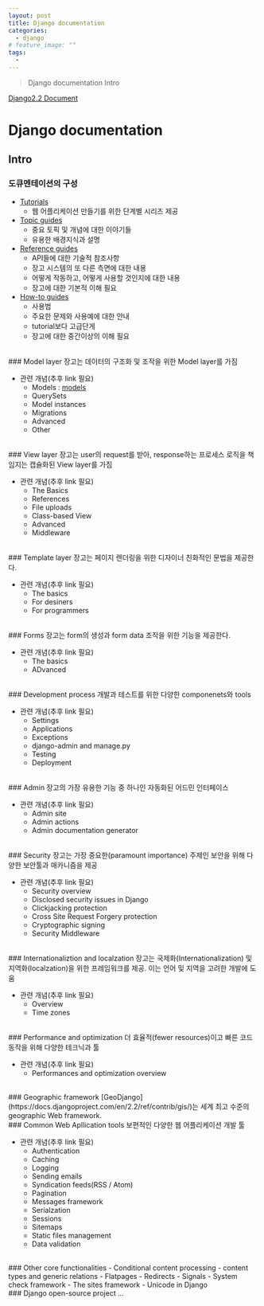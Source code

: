 ```yaml
---
layout: post
title: Django documentation
categories:
  - django
# feature_image: ""
tags:
  - 
---
```

> Django documentation Intro


[Django2.2 Document](https://docs.djangoproject.com/en/2.2/)

# Django documentation
## Intro
### 도큐멘테이션의 구성
- [Tutorials](https://docs.djangoproject.com/en/2.2/intro/)
  - 웹 어플리케이션 만들기를 위한 단계별 시리즈 제공
- [Topic guides](https://docs.djangoproject.com/en/2.2/topics/)
  - 중요 토픽 및 개념에 대한 이야기들
  - 유용한 배경지식과 설명
- [Reference guides](https://docs.djangoproject.com/en/2.2/ref/)
  - API들에 대한 기술적 참조사항
  - 장고 시스템의 또 다른 측면에 대한 내용
  - 어떻게 작동하고, 어떻게 사용할 것인지에 대한 내용
  - 장고에 대한 기본적 이해 필요
- [How-to guides](https://docs.djangoproject.com/en/2.2/howto/)
  - 사용법
  - 주요한 문제와 사용예에 대한 안내
  - tutorial보다 고급단게
  - 장고에 대한 중간이상의 이해 필요

<br />
### Model layer
장고는 데이터의 구조화 및 조작을 위한 Model layer를 가짐

- 관련 개념(추후 link 필요)
  - Models : [models](./2019-07-26-django-model-layer-models)
  - QuerySets
  - Model instances
  - Migrations
  - Advanced
  - Other

<br />
### View layer
장고는 user의 request를 받아, response하는 프로세스 로직을 책임지는 캡슐화된 View layer를 가짐

- 관련 개념(추후 link 필요)
  - The Basics
  - References
  - File uploads
  - Class-based View
  - Advanced
  - Middleware

<br />
### Template layer
장고는 페이지 렌더링을 위한 디자이너 친화적인 문법을 제공한다.

- 관련 개념(추후 link 필요)
  - The basics
  - For desiners
  - For programmers

<br />
### Forms
장고는 form의 생성과 form data 조작을 위한 기능을 제공한다.

- 관련 개념(추후 link 필요)
  - The basics
  - ADvanced

<br />
### Development process
개발과 테스트를 위한 다양한 componenets와 tools

- 관련 개념(추후 link 필요)
  - Settings
  - Applications
  - Exceptions
  - django-admin and manage.py
  - Testing
  - Deployment

<br />
### Admin
장고의 가장 유용한 기능 중 하나인 자동화된 어드민 인터페이스

- 관련 개념(추후 link 필요)
  - Admin site
  - Admin actions
  - Admin documentation generator

<br />
### Security
장고는 가장 중요한(paramount importance) 주제인 보안을 위해 다양한 보안툴과 매카니즘을 제공

- 관련 개념(추후 link 필요)
  - Security overview
  - Disclosed security issues in Django
  - Clickjacking protection
  - Cross Site Request Forgery protection
  - Cryptographic signing
  - Security Middleware

<br />
### Internationaliztion and localzation
장고는 국제화(Internationalization) 및 지역화(localzation)을 위한 프레임워크를 제공. 이는 언어 및 지역을 고려한 개발에 도움

- 관련 개념(추후 link 필요)
  - Overview
  - Time zones

<br />
### Performance and optimization
더 효율적(fewer resources)이고 빠른 코드 동작을 위해 다양한 테크닉과 툴

- 관련 개념(추후 link 필요)
  - Performances and optimization overview

<br />
### Geographic framework
[GeoDjango](https://docs.djangoproject.com/en/2.2/ref/contrib/gis/)는 세계 최고 수준의 geographic Web framework. 


<br />
### Common Web Apllication tools
보편적인 다양한 웹 어플리케이션 개발 툴

- 관련 개념(추후 link 필요)
  - Authentication
  - Caching
  - Logging
  - Sending emails
  - Syndication feeds(RSS / Atom)
  - Pagination
  - Messages framework
  - Serialzation
  - Sessions
  - Sitemaps
  - Static files management
  - Data validation

<br />
### Other core functionalities
- Conditional content processing
- content types and generic relations
- Flatpages
- Redirects
- Signals
- System check framework
- The sites framework
- Unicode in Django

<br />
### Django open-source project
...